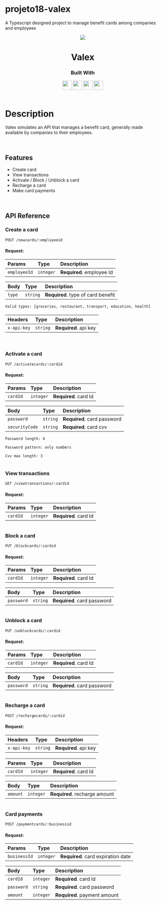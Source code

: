 # projeto18-valex

A Typescript designed project to manage benefit cards among companies and employees

<p align="center">
  <img  src="https://cdn.iconscout.com/icon/free/png-256/credit-card-2650080-2196542.png">
</p>
<h1 align="center">
  Valex
</h1>
<div align="center">

  <h3>Built With</h3>

  <img src="https://img.shields.io/badge/PostgreSQL-316192?style=for-the-badge&logo=postgresql&logoColor=white" height="30px"/>
  <img src="https://img.shields.io/badge/TypeScript-007ACC?style=for-the-badge&logo=typescript&logoColor=white" height="30px"/>
  <img src="https://img.shields.io/badge/Node.js-43853D?style=for-the-badge&logo=node.js&logoColor=white" height="30px"/>  
  <img src="https://img.shields.io/badge/Express.js-404D59?style=for-the-badge&logo=express.js&logoColor=white" height="30px"/>
  <!-- Badges source: https://dev.to/envoy_/150-badges-for-github-pnk -->
</div>

<br/>

# Description

Valex simulates an API that manages a benefit card, generally made available by companies to their employees.

</br>

## Features

- Create card
- View transactions
- Activate / Block / Unblock a card
- Recharge a card
- Make card payments

</br>

## API Reference

### Create a card

```http
POST /newcards/:employeeid
```

#### Request:

| Params       | Type      | Description               |
| :----------- | :-------- | :------------------------ |
| `employeeId` | `integer` | **Required**. employee Id |

| Body   | Type     | Description                        |
| :----- | :------- | :--------------------------------- |
| `type` | `string` | **Required**. type of card benefit |

`Valid types: [groceries, restaurant, transport, education, health]`

####

| Headers     | Type     | Description           |
| :---------- | :------- | :-------------------- |
| `x-api-key` | `string` | **Required**. api key |

####

</br>

### Activate a card

```http
PUT /activatecards/:cardid
```

#### Request:

| Params   | Type      | Description           |
| :------- | :-------- | :-------------------- |
| `cardId` | `integer` | **Required**. card Id |

| Body           | Type     | Description                 |
| :------------- | :------- | :-------------------------- |
| `password`     | `string` | **Required**. card password |
| `securityCode` | `string` | **Required**. card cvv      |

`Password length: 4`

`Password pattern: only numbers`

`Cvv max length: 3`

#

### View transactions

```http
GET /viewtransactions/:cardid
```

#### Request:

| Params   | Type      | Description           |
| :------- | :-------- | :-------------------- |
| `cardId` | `integer` | **Required**. card Id |

#

### Block a card

```http
PUT /blockcards/:cardid
```

#### Request:

| Params   | Type      | Description           |
| :------- | :-------- | :-------------------- |
| `cardId` | `integer` | **Required**. card Id |

| Body       | Type     | Description                 |
| :--------- | :------- | :-------------------------- |
| `password` | `string` | **Required**. card password |

#

### Unblock a card

```http
PUT /unblockcards/:cardid
```

#### Request:

| Params   | Type      | Description           |
| :------- | :-------- | :-------------------- |
| `cardId` | `integer` | **Required**. card Id |

| Body       | Type     | Description                 |
| :--------- | :------- | :-------------------------- |
| `password` | `string` | **Required**. card password |

#

### Recharge a card

```http
POST /rechargecards/:cardid
```

#### Request:

| Headers     | Type     | Description           |
| :---------- | :------- | :-------------------- |
| `x-api-key` | `string` | **Required**. api key |

####

| Params   | Type      | Description           |
| :------- | :-------- | :-------------------- |
| `cardId` | `integer` | **Required**. card Id |

| Body     | Type      | Description                   |
| :------- | :-------- | :---------------------------- |
| `amount` | `integer` | **Required**. recharge amount |

#

### Card payments

```http
POST /paymentcards/:businessid
```

#### Request:

| Params       | Type      | Description                        |
| :----------- | :-------- | :--------------------------------- |
| `businessId` | `integer` | **Required**. card expiration date |

| Body       | Type      | Description                  |
| :--------- | :-------- | :--------------------------- |
| `cardId`   | `integer` | **Required**. card Id        |
| `password` | `string`  | **Required**. card password  |
| `amount`   | `integer` | **Required**. payment amount |

#
